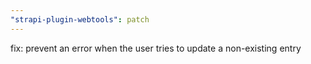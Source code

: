 ```yaml
---
"strapi-plugin-webtools": patch
---
```


fix: prevent an error when the user tries to update a non-existing entry
